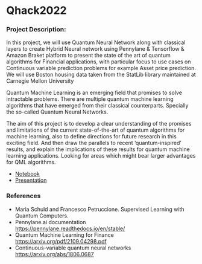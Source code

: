 # Qhack2022

### Project Description:
In this project, we will use Quantum Neural Network along with classical layers to create Hybrid Neural network using Pennylane & Tensorflow & Amazon Braket platform to present the state of the art of quantum algorithms for Financial applications, with particular focus to use cases on Continuous variable prediction problems for example Asset price prediction. We will use Boston housing data taken from the StatLib library maintained at Carnegie Mellon University

Quantum Machine Learning is an emerging field that promises to solve intractable problems. There are multiple quantum machine learning algorithms that have emerged from their classical counterparts. Specially the so-called Quantum Neural Networks.

The aim of this project is to develop a clear understanding of the promises and limitations of the current state-of-the-art of quantum algorithms for machine learning, also to define directions for future research in this exciting field. And then draw the parallels to recent ‘quantum-inspired’ results, and explain the implications of these results for quantum machine learning applications. Looking for areas which might bear larger advantages for QML algorithms.

- [Notebook](https://github.com/pratjz/Qhack2022/blob/main/Asset_Price_Prediction_Pennylane_v1.ipynb)
- [Presentation](https://github.com/pratjz/Qhack2022/blob/main/Asset_Price_Prediction_Pennylane_v1.ipynb)

### References
- Maria Schuld and Francesco Petruccione. Supervised Learning with Quantum Computers.
- Pennylane.ai documentation https://pennylane.readthedocs.io/en/stable/
- Quantum Machine Learning for Finance https://arxiv.org/pdf/2109.04298.pdf
- Continuous-variable quantum neural networks https://arxiv.org/abs/1806.0687
